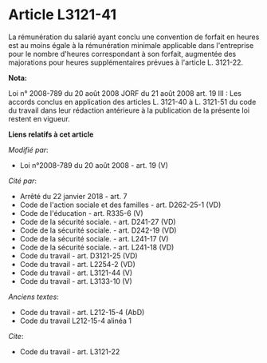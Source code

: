 # Article L3121-41

La rémunération du salarié ayant conclu une convention de forfait en heures est au moins égale à la rémunération minimale
applicable dans l'entreprise pour le nombre d'heures correspondant à son forfait, augmentée des majorations pour heures
supplémentaires prévues à l'article L. 3121-22.

**Nota:**

Loi n° 2008-789 du 20 août 2008 JORF du 21 août 2008 art. 19 III : Les accords conclus en application des articles L. 3121-40
à L. 3121-51 du code du travail dans leur rédaction antérieure à la publication de la présente loi restent en vigueur.

**Liens relatifs à cet article**

_Modifié par_:

  - Loi n°2008-789 du 20 août 2008 - art. 19 (V)

_Cité par_:

  - Arrêté du 22 janvier 2018 - art. 7
  - Code de l'action sociale et des familles - art. D262-25-1 (VD)
  - Code de l'éducation - art. R335-6 (V)
  - Code de la sécurité sociale. - art. D241-27 (VD)
  - Code de la sécurité sociale. - art. D242-19 (VD)
  - Code de la sécurité sociale. - art. L241-17 (V)
  - Code de la sécurité sociale. - art. L241-18 (VD)
  - Code du travail - art. D3121-25 (VD)
  - Code du travail - art. L2254-2 (VD)
  - Code du travail - art. L3121-44 (V)
  - Code du travail - art. L3133-10 (V)

_Anciens textes_:

  - Code du travail - art. L212-15-4 (AbD)
  - Code du travail L212-15-4 alinéa 1

_Cite_:

  - Code du travail - art. L3121-22
